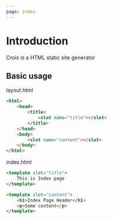 ```yaml
---
page: index
---
```


# Introduction 

Croix is a HTML static site generator

## Basic usage

layout.html
```html
<html>
    <head>
        <title>
            <slot name="title"></slot>
        </title>
    </head>
    <body>
        <slot name="content"></slot>
    </body>
</html>
```

index.html
```html
<template slot="title">
    This is Index page
</template>

<template slot="content">
    <h1>Index Page Header</h1>
    <p>Some content</p>
</template>
```